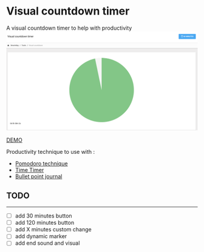 # Visual countdown timer
A visual countdown timer to help with productivity
![alt text](https://github.com/baconbro/visual-countdown-timer/blob/master/Visualscreen.png "Visual timer countdown")

[DEMO](https://smartrday.com/tools/timer.html)

Productivity technique to use with :
- [Pomodoro technique](https://francescocirillo.com/pages/pomodoro-technique)
- [Time Timer](https://www.timetimer.com/)
- [Bullet point journal](https://bulletjournal.com/)

## TODO
---
- [ ] add 30 minutes button
- [ ] add 120 minutes button
- [ ] add X minutes custom change
- [ ] add dynamic marker
- [ ] add end sound and visual 
